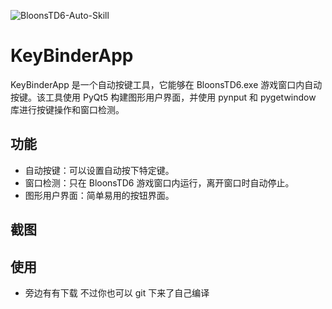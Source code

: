 ![BloonsTD6-Auto-Skill](https://socialify.git.ci/USYDShawnTan/BloonsTD6-Auto-Skill/image?font=Rokkitt&language=1&name=1&owner=1&pattern=Charlie%20Brown&stargazers=1&theme=Dark)

# KeyBinderApp

KeyBinderApp 是一个自动按键工具，它能够在 BloonsTD6.exe 游戏窗口内自动按键。该工具使用 PyQt5 构建图形用户界面，并使用 pynput 和 pygetwindow 库进行按键操作和窗口检测。

## 功能

- 自动按键：可以设置自动按下特定键。
- 窗口检测：只在 BloonsTD6 游戏窗口内运行，离开窗口时自动停止。
- 图形用户界面：简单易用的按钮界面。

## 截图

## 使用

- 旁边有有下载 不过你也可以 git 下来了自己编译
